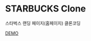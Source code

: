 # STARBUCKS Clone
스타벅스 랜딩 페이지(홈페이지) 클론코딩

[DEMO](https://kkwongs.github.io/starbucks-clone-vanilla/)